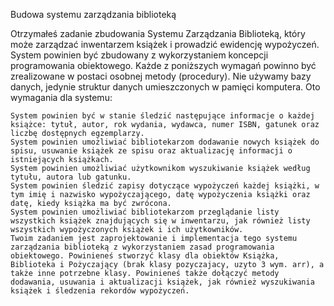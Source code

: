Budowa systemu zarządzania biblioteką

Otrzymałeś zadanie zbudowania Systemu Zarządzania Biblioteką, który może zarządzać inwentarzem książek i prowadzić ewidencję wypożyczeń. System powinien być zbudowany z wykorzystaniem koncepcji programowania obiektowego.
Każde z poniższych wymagań powinno być zrealizowane w postaci osobnej metody (procedury).
Nie używamy bazy danych, jedynie struktur danych umieszczonych w pamięci komputera.
Oto wymagania dla systemu:

    System powinien być w stanie śledzić następujące informacje o każdej książce: tytuł, autor, rok wydania, wydawca, numer ISBN, gatunek oraz liczbę dostępnych egzemplarzy.
    System powinien umożliwiać bibliotekarzom dodawanie nowych książek do spisu, usuwanie książek ze spisu oraz aktualizację informacji o istniejących książkach.
    System powinien umożliwiać użytkownikom wyszukiwanie książek według tytułu, autora lub gatunku.
    System powinien śledzić zapisy dotyczące wypożyczeń każdej książki, w tym imię i nazwisko wypożyczającego, datę wypożyczenia książki oraz datę, kiedy książka ma być zwrócona.
    System powinien umożliwiać bibliotekarzom przeglądanie listy wszystkich książek znajdujących się w inwentarzu, jak również listy wszystkich wypożyczonych książek i ich użytkowników.
    Twoim zadaniem jest zaprojektowanie i implementacja tego systemu zarządzania biblioteką z wykorzystaniem zasad programowania obiektowego. Powinieneś stworzyć klasy dla obiektów Książka, Biblioteka i Pożyczający (brak klasy pozyczajacy, uzyto 3 wym. arr), a także inne potrzebne klasy. Powinieneś także dołączyć metody dodawania, usuwania i aktualizacji książek, jak również wyszukiwania książek i śledzenia rekordów wypożyczeń.
